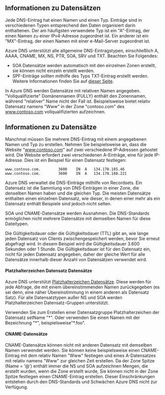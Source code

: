 ## <a name="about-records"></a>Informationen zu Datensätzen

Jede DNS-Eintrag hat einen Namen und einen Typ. Einträge sind in verschiedenen Typen entsprechend den Daten organisiert darin enthaltenen. Der am häufigsten verwendete Typ ist ein "A"-Eintrag, der einen Namen zu einer IPv4-Adresse zugeordnet ist. Ein anderer ist ein "MX"-Eintrag, der einen Namen mit einer e-Mail-Server zugeordnet ist.

Azure DNS unterstützt alle allgemeine DNS-Eintragstypen, einschließlich A, AAAA, CNAME, MX, NS, PTR, SOA, SRV und TXT. Beachten Sie Folgendes:
- SOA Datensätze werden automatisch mit den einzelnen Zonen erstellt, sie können nicht einzeln erstellt werden.
- SPF-Einträge sollten mithilfe des Typs TXT-Eintrag erstellt werden. Weitere Informationen finden Sie auf [dieser Seite](http://tools.ietf.org/html/rfc7208#section-3.1).

In Azure DNS werden Datensätze mit relativen Namen angegeben. "Vollqualifizierte" Domänennamen (FULLY) enthält den Zonennamen, während "relativer" Name nicht der Fall ist. Beispielsweise bietet relativ Datensatz namens "Www" in der Zone "contoso.com" des www.contoso.com vollqualifizierten aufzeichnen.

## <a name="about-record-sets"></a>Informationen zu Datensätze

Manchmal müssen Sie mehrere DNS-Eintrag mit einem angegebenen Namen und Typ zu erstellen. Nehmen Sie beispielsweise an, dass die Website "www.contoso.com" auf zwei verschiedene IP-Adressen gehostet wird. Die Website erfordert zwei verschiedenen A-Einträge, eine für jede IP-Adresse. Dies ist ein Beispiel für einen Datensatz festlegen:

    www.contoso.com.        3600    IN  A   134.170.185.46
    www.contoso.com.        3600    IN  A   134.170.188.221

Azure DNS verwaltet die DNS-Einträge mithilfe von Recordsets. Ein Datensatz ist die Sammlung von DNS-Einträgen in einer Zone, die denselben Namen haben und die gleichen Typ. Die meisten Datensätze enthalten einen einzelnen Datensatz, wie dieser, in denen einer mehr als ein Datensatz enthält Beispiele sind jedoch nicht selten.

SOA und CNAME-Datensätze werden Ausnahmen. Die DNS-Standards ermöglichen nicht mehrere Datensätze mit demselben Namen für diese Dateitypen.

Die Gültigkeitsdauer oder die Gültigkeitsdauer (TTL) gibt an, wie lange jeden Datensatz von Clients zwischengespeichert werden, bevor Sie erneut abgefragt wird. In diesem Beispiel wird die Gültigkeitsdauer 3.600 Sekunden oder 1 Stunde. Die Gültigkeitsdauer ist für den Datensatz ein, nicht für jeden Datensatz angegeben, daher der gleiche Wert für alle Datensätze innerhalb dieser Anzahl von Datensätzen verwendet wird.

#### <a name="wildcard-record-sets"></a>Platzhalterzeichen Datensatz Datensätze

Azure DNS unterstützt [Platzhalterzeichen Datensätze](https://en.wikipedia.org/wiki/Wildcard_DNS_record). Diese werden für jede Abfrage, die mit einem übereinstimmenden Namen zurückgegeben (es sei denn, eine näher Übereinstimmung in einem anderen als Datensatz Satz). Für alle Datensatztypen außer NS und SOA werden Platzhalterzeichen Datensatz-Gruppen unterstützt.  

Verwenden Sie zum Erstellen einer Datensatzgruppe Platzhalterzeichen der Datensatz setName "\*". Oder verwenden Sie einen Namen mit der Bezeichnung "\*", beispielsweise"\*.foo".

#### <a name="cname-record-sets"></a>CNAME-Datensätze

CNAME-Datensätze können nicht mit anderen Datensatz mit demselben Namen verwendet werden. Sie können keine beispielsweise einen CNAME-Eintrag mit dem relativ Namen "Www" festlegen und eines A-Datensatzes mit relativ namens "Www" zur gleichen Zeit erstellen. Da der Zone Spitze (Name = ‘@’) enthält immer die NS und SOA aufzeichnen Mengen, die erstellt wurden, wenn die Zone erstellt wurde, Sie können nicht in der Zone Spitze festlegen einen CNAME-Eintrag erstellen. Dieser Einschränkungen entstehen durch den DNS-Standards und Schwächen Azure DNS nicht zur Verfügung.

